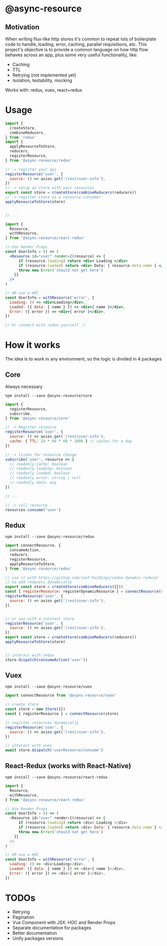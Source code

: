 # @async-resource

## Motivation
When writing flux-like http stores it's common to repeat lots of boilerplate code to handle, loading, error, caching, parallel requisitions, etc.
This project's objective is to provide a common language on how http flow behaves across an app, plus some very useful functionality, like:

- Caching
- TTL
- Retrying (not implemented yet)
- Isolation, testability, mocking

Works with: redux, vuex, react+redux

# Usage

```jsx
import {
  createStore,
  combineReducers,
} from 'redux'
import {
  applyResourceToStore,
  reducers,
  registerResource,
} from '@async-resource/redux'

// -> register your api
registerResource('user', {
  source: () => axios.get('/rest/user-info'),
})
// -> setup an store with your resources
export const store = createStore(combineReducers(reducers))
// -> register store as a resource consumer
applyResourceToStore(store)


// ...

import {
  Resource,
  withResource,
} from '@async-resource/react-redux'

// Use Render Props
const UserInfo = () => (
  <Resource id="user" render={(resource) => {
      if (resource.loading) return <div> Loading </div>
      if (resource.loaded) return <div> Data: { resource.data.name } </div>
      throw new Error('should not get here')
    }}
  />
)

// OR use a HOC
const UserInfo = withResource('error', {
  Loading: () => <div>Loading</div>,
  Loaded: ({ data: { name } }) => <div>{ name }</div>,
  Error: ({ error }) => <div>{ error }</div>,
})

// Or connect with redux yourself :)
```

# How it works
The idea is to work in any environment, so the logic is divided in 4 packages

## Core
Always necessary

`npm install --save @async-resource/core`

```js
import {
  registerResource,
  subscribe,
} from '@async-resource/core'

// -> Register resource
registerResource('user', {
  source: () => axios.get('/rest/user-info'),
  cache: { TTL: 24 * 60 * 60 * 1000 } // caches for a day
})

// -> listen for resource change
subscribe('user', resource => {
  // readonly cache: boolean
  // readonly loading: boolean
  // readonly loaded: boolean
  // readonly error: string | null
  // readonly data: any
})

// ...

// -> call resource
resources.consume('user')
```

## Redux

`npm install --save @async-resource/redux`


```js
import connectResource, {
  consumeAction,
  reducers,
  registerResource,
  applyResourceToStore,
} from '@async-resource/redux'

// use it with https://github.com/ioof-holdings/redux-dynamic-reducer
// to add reducers dynamically
export const store = createStore(combineReducers({}))
const { registerResource: registerDynamicResource } = connectResource(store)
registerResource('user', {
  source: () => axios.get('/rest/user-info'),
})


// or use with a constant store
registerResource('user', {
  source: () => axios.get('/rest/user-info'),
})
export const store = createStore(combineReducers(reducers))
applyResourceToStore(store)


// interact with redux
store.dispatch(consumeAction('user'))
```

## Vuex

`npm install --save @async-resource/vuex`

```js
import connectResource from '@async-resource/vuex'

// create store
const store = new Store({})
const { registerResource } = connectResource(store)

// register resources dynamically
registerResource('user', {
  source: () => axios.get('/rest/user-info'),
})

// interact with vuex
await store.dispatch('userResource/consume')
```

## React-Redux (works with React-Native)

`npm install --save @async-resource/react-redux`

```js
import {
  Resource,
  withResource,
} from '@async-resource/react-redux'

// Use Render Props
const UserInfo = () => (
  <Resource id="user" render={(resource) => {
      if (resource.loading) return <div> Loading </div>
      if (resource.loaded) return <div> Data: { resource.data.name } </div>
      throw new Error('should not get here')
    }}
  />
)

// OR use a HOC
const UserInfo = withResource('error', {
  Loading: () => <div>Loading</div>,
  Loaded: ({ data: { name } }) => <div>{ name }</div>,
  Error: ({ error }) => <div>{ error }</div>,
})
```

# TODOs

- Retrying
- Pagination
- Vue Component with JSX: HOC and Render Props
- Separate documentation for packages
- Better documentation
- Unify packages versions
